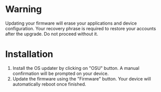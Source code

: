 Warning
=======

Updating your firmware will erase your applications and device configuration. Your recovery phrase is required to restore your accounts after the upgrade. Do not proceed without it.

Installation
============

1. Install the OS updater by clicking on "OSU" button. A manual confirmation will be prompted on your device.
2. Update the firmware using the "Firmware" button. Your device will automatically reboot once finished.